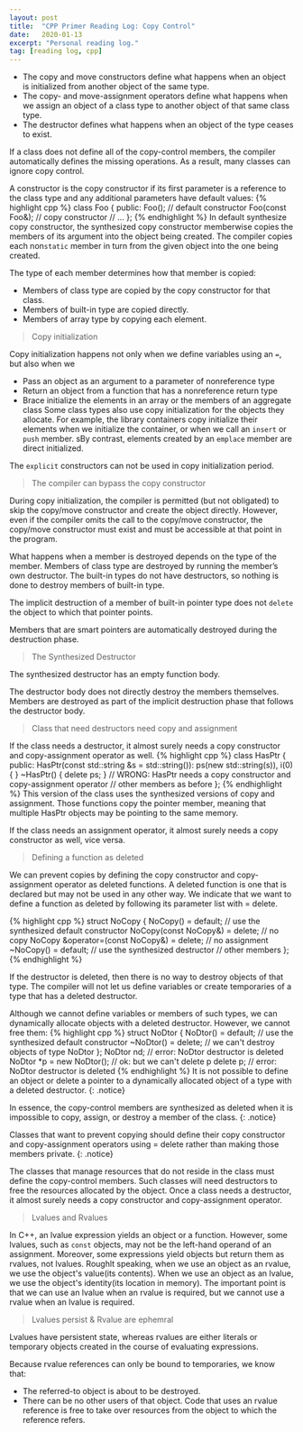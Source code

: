 ```yaml
---
layout: post
title:  "CPP Primer Reading Log: Copy Control"
date:   2020-01-13
excerpt: "Personal reading log."
tag: [reading log, cpp]
---
```


- The copy and move constructors define what happens when an object is initialized from another object of the same type.
- The copy- and move-assignment operators define what happens when we assign an object of a class type to another object of that same class type.
- The destructor defines what happens when an object of the type ceases to exist.

If a class does not define all of the copy-control members, the compiler automatically defines the missing operations. As a result, many classes can ignore copy control.

A constructor is the copy constructor if its first parameter is a reference to the class type and any additional parameters have default values:
{% highlight cpp %}
class Foo {
public:
    Foo(); // default constructor
    Foo(const Foo&); // copy constructor
    // ...
};
{% endhighlight %}
In default synthesize copy constructor, the synthesized copy constructor memberwise copies the members of its argument into the object being created. The compiler copies each non`static` member in turn from the given object into the one being created.

The type of each member determines how that member is copied:
- Members of class type are copied by the copy constructor for that class.
- Members of built-in type are copied directly.
- Members of array type by copying each element.

> Copy initialization

Copy initialization happens not only when we define variables using an `=`, but also when we
*   Pass an object as an argument to a parameter of nonreference type
*   Return an object from a function that has a nonreference return type
*   Brace initialize the elements in an array or the members of an aggregate class
Some class types also use copy initialization for the objects they allocate. For example, the library containers copy initialize their elements when we initialize the container, or when we call an `insert` or `push` member. sBy contrast, elements created by an `emplace` member are direct initialized.

The `explicit` constructors can not be used in copy initialization period.

> The compiler can bypass the copy constructor

During copy initialization, the compiler is permitted (but not obligated) to skip the copy/move constructor and create the object directly. However, even if the compiler omits the call to the copy/move constructor, the copy/move constructor must exist and must be accessible at that point in the program.

What happens when a member is destroyed depends on the type of the member. Members of class type are destroyed by running the member’s own destructor. The built-in types do not have destructors, so nothing is done to destroy members of built-in type.

The implicit destruction of a member of built-in pointer type does not `delete` the object to which that pointer points.

Members that are smart pointers are automatically destroyed during the destruction phase.

> The Synthesized Destructor

The synthesized destructor has an empty function body.

The destructor body does not directly destroy the members themselves. Members are destroyed as part of the implicit destruction phase that follows the destructor body.

> Class that need destructors need copy and assignment

If the class needs a destructor, it almost surely needs a copy constructor and copy-assignment operator as well.
{% highlight cpp %}
class HasPtr {
public:
    HasPtr(const std::string &s = std::string()):
    ps(new std::string(s)), i(0) { }
    ~HasPtr() { delete ps; }
    // WRONG: HasPtr needs a copy constructor and copy-assignment operator
    // other members as before
};
{% endhighlight %}
This version of the class uses the synthesized versions of copy and assignment. Those functions copy the pointer member, meaning that multiple HasPtr objects may be pointing to the same memory.

If the class needs an assignment operator, it almost surely needs a copy constructor as well, vice versa.

> Defining a function as deleted

We can prevent copies by defining the copy constructor and copy-assignment operator as deleted functions. 
A deleted function is one that is declared but may not be used in any other way. 
We indicate that we want to define a function as deleted by following its parameter list with = delete.

{% highlight cpp %}
struct NoCopy {
    NoCopy() = default; // use the synthesized default constructor
    NoCopy(const NoCopy&) = delete; // no copy
    NoCopy &operator=(const NoCopy&) = delete; // no assignment
    ~NoCopy() = default; // use the synthesized destructor
    // other members
};
{% endhighlight %}

If the destructor is deleted, then there is no way to destroy objects of that type. 
The compiler will not let us define variables or create temporaries of a type that has a deleted destructor.

Although we cannot define variables or members of such types, we can dynamically
allocate objects with a deleted destructor. However, we cannot free them:
{% highlight cpp %}
struct NoDtor {
    NoDtor() = default; // use the synthesized default constructor
    ~NoDtor() = delete; // we can't destroy objects of type NoDtor
};
NoDtor nd; // error: NoDtor destructor is deleted
NoDtor *p = new NoDtor(); // ok: but we can't delete p
delete p; // error: NoDtor destructor is deleted
{% endhighlight %}
It is not possible to define an object or delete a pointer to a dynamically
allocated object of a type with a deleted destructor.
{: .notice}

In essence, the copy-control members are synthesized as deleted when it is impossible to copy, assign, or destroy a member of the class.
{: .notice}

Classes that want to prevent copying should define their copy constructor and copy-assignment operators using = delete rather than making those members private.
{: .notice}

The classes that manage resources that do not reside in the class must define the copy-control members. Such classes will need destructors to free the resources allocated by the object. Once a class needs a destructor, it almost surely needs a copy constructor and copy-assignment operator.

> Lvalues and Rvalues

In C++, an lvalue expression yields an object or a function.
However, some lvalues, such as `const` objects, may not be the left-hand operand of an assignment. 
Moreover, some expressions yield objects but return them as rvalues, not lvalues.
Roughlt speaking, when we use an object as an rvalue, we use the object's value(its contents).
When we use an object as an lvalue, we use the object's identity(its location in memory).
The important point is that we can use an lvalue when an rvalue is required, but we cannot use a rvalue when an lvalue is required.

> Lvalues persist & Rvalue are ephemral

Lvalues have persistent state, whereas rvalues are either literals or temporary objects created in the course of evaluating expressions.

Because rvalue references can only be bound to temporaries, we know that:
- The referred-to object is about to be destroyed.
- There can be no other users of that object.
Code that uses an rvalue reference is free to take over resources from the object to which the reference refers.